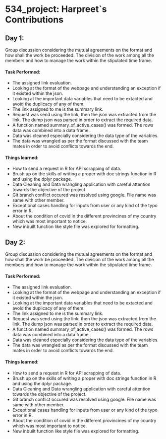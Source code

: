 # 534_project: Harpreet`s Contributions

## Day 1:

Group discussion considering the mutual agreements on the format and how shall the work be proceeded. The division of the work among all the members and how to manage the work within the stipulated time frame.

#### Task Performed:

- The assigned link evaluation.
- Looking at the format of the webpage and understanding an exception if it existed within the json. 
- Looking at the important data variables that need to be extacted and avoid the duplicacy of any of them.
- The link assigned to me is the summary link.
- Request was send using the link, then the json was extracted from the link. The dump json was parsed in order to extract the required data. 
- A function named summary_of_active_cases() was formed. The rows data was combined into a data frame. 
- Data was cleaned especially considering the data type of the variables.
- The data was wrangled as per the format discussed with the team mates in order to avoid conflicts towards the end.

#### Things learned:

- How to send a request in R for API scrapping of data.
- Brush up on the skills of writing a proper with doc strings function in R and using the dplyr package.
- Data Cleaning and Data wrangling application with careful attention towards the objective of the project.
- Git branch conflict occured was resolved using google. File name was same with other member.
- Exceptional cases handling for inputs from user or any kind of the typo error in R.
- About the condition of covid in the different provincines of my country which was most important to notice.
- New inbuilt function like style file was explored for formatting.


## Day 2:

Group discussion considering the mutual agreements on the format and how shall the work be proceeded. The division of the work among all the members and how to manage the work within the stipulated time frame.

#### Task Performed:

- The assigned link evaluation.
- Looking at the format of the webpage and understanding an exception if it existed within the json. 
- Looking at the important data variables that need to be extacted and avoid the duplicacy of any of them.
- The link assigned to me is the summary link.
- Request was send using the link, then the json was extracted from the link. The dump json was parsed in order to extract the required data. 
- A function named summary_of_active_cases() was formed. The rows data was combined into a data frame. 
- Data was cleaned especially considering the data type of the variables.
- The data was wrangled as per the format discussed with the team mates in order to avoid conflicts towards the end.

#### Things learned:

- How to send a request in R for API scrapping of data.
- Brush up on the skills of writing a proper with doc strings function in R and using the dplyr package.
- Data Cleaning and Data wrangling application with careful attention towards the objective of the project.
- Git branch conflict occured was resolved using google. File name was same with other member.
- Exceptional cases handling for inputs from user or any kind of the typo error in R.
- About the condition of covid in the different provincines of my country which was most important to notice.
- New inbuilt function like style file was explored for formatting.
